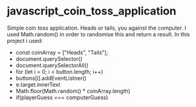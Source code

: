 # javascript_coin_toss_application
Simple coin toss application. Heads or tails, you against the computer. I used Math.random() in order to randomise this and return a result. In this project i used:
- const coinArray = ["Heads", "Tails"];
- document.querySelector()
- document.querySelectorAll()
- for (let i = 0; i < button.length; i++)
- buttons[i].addEventListner()
- e.target.innerText
- Math.floor(Math.random() * coinArray.length)
- if(playerGuess === computerGuess)

